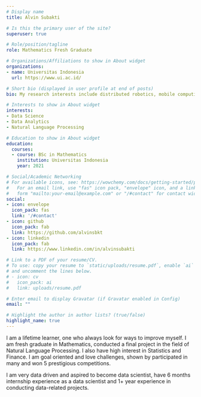 ```yaml
---
# Display name
title: Alvin Subakti

# Is this the primary user of the site?
superuser: true

# Role/position/tagline
role: Mathematics Fresh Graduate

# Organizations/Affiliations to show in About widget
organizations:
- name: Universitas Indonesia
  url: https://www.ui.ac.id/

# Short bio (displayed in user profile at end of posts)
bio: My research interests include distributed robotics, mobile computing and programmable matter.

# Interests to show in About widget
interests:
- Data Science
- Data Analytics
- Natural Language Processing

# Education to show in About widget
education:
  courses:
  - course: BSc in Mathematics
    institution: Universitas Indonesia
    year: 2021

# Social/Academic Networking
# For available icons, see: https://wowchemy.com/docs/getting-started/page-builder/#icons
#   For an email link, use "fas" icon pack, "envelope" icon, and a link in the
#   form "mailto:your-email@example.com" or "/#contact" for contact widget.
social:
- icon: envelope
  icon_pack: fas
  link: '/#contact'
- icon: github
  icon_pack: fab
  link: https://github.com/alvinsbkt
- icon: linkedin
  icon_pack: fab
  link: https://www.linkedin.com/in/alvinsubakti

# Link to a PDF of your resume/CV.
# To use: copy your resume to `static/uploads/resume.pdf`, enable `ai` icons in `params.toml`, 
# and uncomment the lines below.
# - icon: cv
#   icon_pack: ai
#   link: uploads/resume.pdf

# Enter email to display Gravatar (if Gravatar enabled in Config)
email: ""

# Highlight the author in author lists? (true/false)
highlight_name: true
---
```


I am a lifetime learner, one who always look for ways to improve myself. I am fresh graduate in Mathematics, conducted a final project in the field of Natural Language Processing. I also have high interest in Statistics and Finance. I am goal oriented and love challenges, shown by participated in many and won 5 prestigious competitions. 

I am very data driven and aspired to become data scientist, have 6 months internship experience as a data scientist and 1+ year experience in conducting data-related projects.
